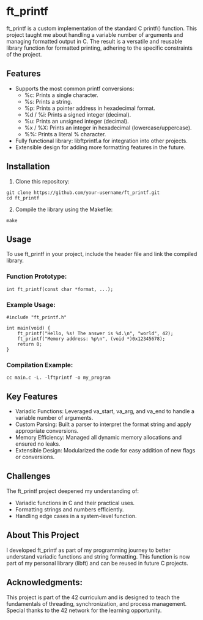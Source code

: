 # ft_printf
ft_printf is a custom implementation of the standard C printf() function. This project taught me about handling a variable number of arguments and managing formatted output in C. The result is a versatile and reusable library function for formatted printing, adhering to the specific constraints of the project.

## Features
- Supports the most common printf conversions:
  - %c: Prints a single character.
  - %s: Prints a string.
  - %p: Prints a pointer address in hexadecimal format.
  - %d / %i: Prints a signed integer (decimal).
  - %u: Prints an unsigned integer (decimal).
  - %x / %X: Prints an integer in hexadecimal (lowercase/uppercase).
  - %%: Prints a literal % character.
- Fully functional library: libftprintf.a for integration into other projects.
- Extensible design for adding more formatting features in the future.

## Installation
1. Clone this repository:
```
git clone https://github.com/your-username/ft_printf.git  
cd ft_printf  
```
2. Compile the library using the Makefile:
```
make
```

## Usage
To use ft_printf in your project, include the header file and link the compiled library.
### Function Prototype:
```
int ft_printf(const char *format, ...);  
```
### Example Usage:
```
#include "ft_printf.h"

int main(void) {
    ft_printf("Hello, %s! The answer is %d.\n", "world", 42);
    ft_printf("Memory address: %p\n", (void *)0x12345678);
    return 0;  
}
```
### Compilation Example:
```
cc main.c -L. -lftprintf -o my_program
```

## Key Features
- Variadic Functions: Leveraged va_start, va_arg, and va_end to handle a variable number of arguments.
- Custom Parsing: Built a parser to interpret the format string and apply appropriate conversions.
- Memory Efficiency: Managed all dynamic memory allocations and ensured no leaks.
- Extensible Design: Modularized the code for easy addition of new flags or conversions.

## Challenges
The ft_printf project deepened my understanding of:
- Variadic functions in C and their practical uses.
- Formatting strings and numbers efficiently.
- Handling edge cases in a system-level function.

## About This Project
I developed ft_printf as part of my programming journey to better understand variadic functions and string formatting. This function is now part of my personal library (libft) and can be reused in future C projects.

## Acknowledgments:
This project is part of the 42 curriculum and is designed to teach the fundamentals of threading, synchronization, and process management. Special thanks to the 42 network for the learning opportunity.
